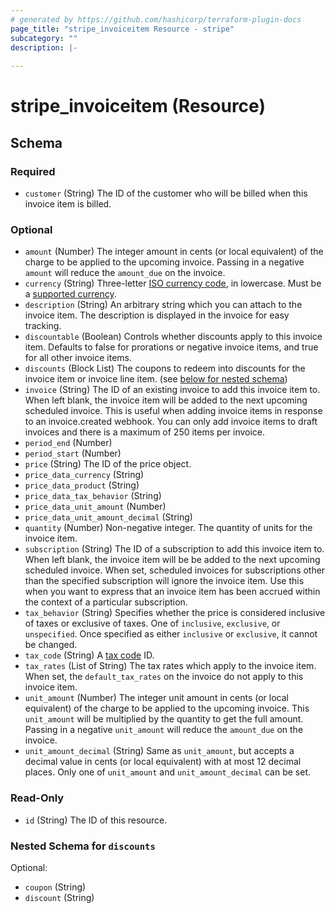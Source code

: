 ```yaml
---
# generated by https://github.com/hashicorp/terraform-plugin-docs
page_title: "stripe_invoiceitem Resource - stripe"
subcategory: ""
description: |-
  
---
```


# stripe_invoiceitem (Resource)





<!-- schema generated by tfplugindocs -->
## Schema

### Required

- `customer` (String) The ID of the customer who will be billed when this invoice item is billed.

### Optional

- `amount` (Number) The integer amount in cents (or local equivalent) of the charge to be applied to the upcoming invoice. Passing in a negative `amount` will reduce the `amount_due` on the invoice.
- `currency` (String) Three-letter [ISO currency code](https://www.iso.org/iso-4217-currency-codes.html), in lowercase. Must be a [supported currency](https://stripe.com/docs/currencies).
- `description` (String) An arbitrary string which you can attach to the invoice item. The description is displayed in the invoice for easy tracking.
- `discountable` (Boolean) Controls whether discounts apply to this invoice item. Defaults to false for prorations or negative invoice items, and true for all other invoice items.
- `discounts` (Block List) The coupons to redeem into discounts for the invoice item or invoice line item. (see [below for nested schema](#nestedblock--discounts))
- `invoice` (String) The ID of an existing invoice to add this invoice item to. When left blank, the invoice item will be added to the next upcoming scheduled invoice. This is useful when adding invoice items in response to an invoice.created webhook. You can only add invoice items to draft invoices and there is a maximum of 250 items per invoice.
- `period_end` (Number)
- `period_start` (Number)
- `price` (String) The ID of the price object.
- `price_data_currency` (String)
- `price_data_product` (String)
- `price_data_tax_behavior` (String)
- `price_data_unit_amount` (Number)
- `price_data_unit_amount_decimal` (String)
- `quantity` (Number) Non-negative integer. The quantity of units for the invoice item.
- `subscription` (String) The ID of a subscription to add this invoice item to. When left blank, the invoice item will be be added to the next upcoming scheduled invoice. When set, scheduled invoices for subscriptions other than the specified subscription will ignore the invoice item. Use this when you want to express that an invoice item has been accrued within the context of a particular subscription.
- `tax_behavior` (String) Specifies whether the price is considered inclusive of taxes or exclusive of taxes. One of `inclusive`, `exclusive`, or `unspecified`. Once specified as either `inclusive` or `exclusive`, it cannot be changed.
- `tax_code` (String) A [tax code](https://stripe.com/docs/tax/tax-categories) ID.
- `tax_rates` (List of String) The tax rates which apply to the invoice item. When set, the `default_tax_rates` on the invoice do not apply to this invoice item.
- `unit_amount` (Number) The integer unit amount in cents (or local equivalent) of the charge to be applied to the upcoming invoice. This `unit_amount` will be multiplied by the quantity to get the full amount. Passing in a negative `unit_amount` will reduce the `amount_due` on the invoice.
- `unit_amount_decimal` (String) Same as `unit_amount`, but accepts a decimal value in cents (or local equivalent) with at most 12 decimal places. Only one of `unit_amount` and `unit_amount_decimal` can be set.

### Read-Only

- `id` (String) The ID of this resource.

<a id="nestedblock--discounts"></a>
### Nested Schema for `discounts`

Optional:

- `coupon` (String)
- `discount` (String)


